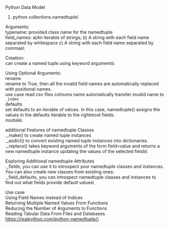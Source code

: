 Python Data Model

1. python collections.namedtuple\

Arguments:\
typename: provided class name for the namedtuple\
field_names: a)An iterable of strings; b) A string with each field name separated by whitespace c) A string with each field name separated by commas\

Creation:\
can create a named tuple using keyword arguments\

Using Optional Arguments:\
rename\
rename to True, then all the invalid field names are automatically replaced with positional names.\
use case read csv files colnums name automatically transfer invalid name to `_index`\
defaults\
set defaults to an iterable of values. In this case, namedtuple() assigns the values in the defaults iterable to the rightmost fields:\
module\

additional Features of namedtuple Classes\
 ._make() to create named tuple instances\
 ._asdict() to convert existing named tuple instances into dictionaries.\
._replace() takes keyword arguments of the form field=value and returns a new namedtuple instance updating the values of the selected fields\

Exploring Additional namedtuple Attributes\
._fields, you can use it to introspect your namedtuple classes and instances. You can also create new classes from existing ones:\
._field_defaults, you can introspect namedtuple classes and instances to find out what fields provide default values\


Use case\
Using Field Names Instead of Indices\
Returning Multiple Named Values From Functions\
Reducing the Number of Arguments to Functions\
Reading Tabular Data From Files and Databases\
https://realpython.com/python-namedtuple/\
